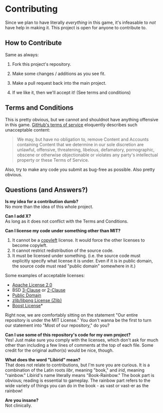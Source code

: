 Contributing
=======================
Since we plan to have literally *everything* in this game, it's infeasable to *not* have help in making it. This project is open for anyone to contribute to.

How to Contribute
-----------------------
Same as always:

1.  Fork this project's repository.

2.  Make some changes / additions as you see fit.

3.  Make a pull request back into the main project.

4.  If we like it, then we'll accept it! (See terms and conditions)

Terms and Conditions
-----------------------
This is pretty obvious, but we cannot and shouldnot have anything offensive in this game. [GitHub's terms of service](https://help.github.com/articles/github-terms-of-service) eloquently describes such unacceptable content:
>We may, but have no obligation to, remove Content and Accounts containing Content that we determine in our sole discretion are unlawful, offensive, threatening, libelous, defamatory, pornographic, obscene or otherwise objectionable or violates any party's intellectual property or these Terms of Service.

Also, try to make any code you submit as bug-free as possible. Also pretty obvious.

Questions (and Answers?)
-----------------------
**Is my idea for a contribution dumb?**  
No more than the idea of this whole project.

**Can I add X?**  
As long as it does not conflict with the Terms and Conditions.

**Can I license my code under something other than MIT?**  
1.  It cannot be a [copyleft](https://www.gnu.org/copyleft/index.html) license. It would force the other licenses to become copyleft.  
2.  It cannot restrict redistribution of the source code.  
3.  It must be licensed under something. (i.e. the source code must explicitly specify what license it is under. Even if it is in public domain, the source code must read "public domain" somewhere in it.)

Some examples of acceptable licenses:
* [Apache License 2.0](http://opensource.org/licenses/Apache-2.0)
* BSD [3-Clause](http://opensource.org/licenses/BSD-3-Clause) or [2-Clause](http://opensource.org/licenses/BSD-2-Clause)
* [Public Domain](http://en.wikipedia.org/wiki/Public_domain)
* [zlib/libpng License (Zlib)](http://opensource.org/licenses/Zlib)
* [Boost License](http://opensource.org/licenses/BSL-1.0)*

Right now, we are comfortably sitting on the statement "Our entire repository is under the MIT License." You don't wanna be the first to turn our statement into "Most of our repository," do you?

**Can I use some of this repository's code for my own project?**  
Yes! Just make sure you comply with the licenses, which don't ask for much other than including a few lines of comments at the top of each file. Some credit for the original author(s) would be nice, though.

**What does the word "Libirid" mean?**  
That does not relate to contributions, but I'm sure you are curious. It is a combination of the Latin roots *libr*, meaning "book," and *irid*, meaning "rainbow." Libirid's name literally means "Book-Rainbow." The book part is obvious; reading is essential to gameplay. The rainbow part refers to the wide variety of things you can do in the book - as vast or vast-er as the rainbow!

**Are you insane?**  
Not clinically.

